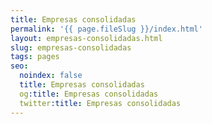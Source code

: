 ```yaml
---
title: Empresas consolidadas
permalink: '{{ page.fileSlug }}/index.html'
layout: empresas-consolidadas.html
slug: empresas-consolidadas
tags: pages
seo:
  noindex: false
  title: Empresas consolidadas
  og:title: Empresas consolidadas
  twitter:title: Empresas consolidadas
---
```



